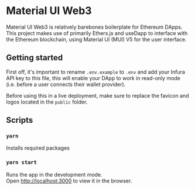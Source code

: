 # Material UI Web3

Material UI Web3 is relatively barebones boilerplate for Ethereum DApps. This project makes use of primarily Ethers.js and useDapp to interface with the Ethereum blockchain, using Material UI (MUI) V5 for the user interface.

## Getting started

First off, it's important to rename `.env.example` to `.env` and add your Infura API key to this file, this will enable your DApp to work in read-only mode (i.e. before a user connects their wallet provider).

Before using this in a live deployment, make sure to replace the favicon and logos located in the `public` folder.

## Scripts

### `yarn`

Installs required packages

### `yarn start`

Runs the app in the development mode.\
Open [http://localhost:3000](http://localhost:3000) to view it in the browser.